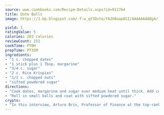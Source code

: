 ```yaml
---
source: www.cookbooks.com/Recipe-Details.aspx?id=911764
title: Date Balls
image: https://1.bp.blogspot.com/-f-w_qY3Osto/YA2H0aap8SI/AAAAAAAABg4/17myAO5s9b8JksYvWDXpYkaDlcY0g6k_gCLcBGAsYHQ/s296/3.png

yield: 1
ratingValue: 5
calories: 203 calories
reviewCount: 251
cookTime: PT0H
prepTime: PT35M
ingredients:
- "1 c. chopped dates"
- "1 stick plus 1 Tbsp. margarine"
- "3/4 c. sugar"
- "2 c. Rice Krispies"
- "1/2 c. chopped nuts"
- "sifted powdered sugar"
directions:
- "Cook dates, margarine and sugar over medium heat until thick. Add cereal and nuts."
- "Roll in small balls and coat with sifted powdered sugar."
crypto:
- "In this interview, Arturo Bris, Professor of Finance at the top-ranked business school IMD in Switzerland, analyses the risks associated with bitcoin."
---
```

